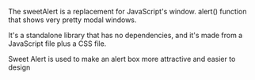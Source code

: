 The sweetAlert is a replacement for JavaScript's window. alert() function that shows very pretty modal windows. 

It's a standalone library that has no dependencies, and it's made from a JavaScript file plus a CSS file. 

Sweet Alert is used to make an alert box more attractive and easier to design
